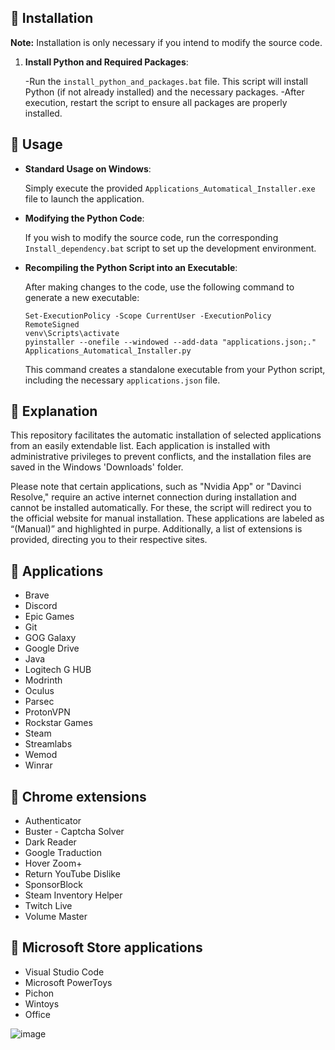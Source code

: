 ## 🔽 Installation

**Note:** Installation is only necessary if you intend to modify the source code.

1. **Install Python and Required Packages**:

   -Run the `install_python_and_packages.bat` file. This script will install Python (if not already installed) and the necessary packages.
   -After execution, restart the script to ensure all packages are properly installed.

## 🚀 Usage

- **Standard Usage on Windows**:

  Simply execute the provided `Applications_Automatical_Installer.exe` file to launch the application.

- **Modifying the Python Code**:

  If you wish to modify the source code, run the corresponding `Install_dependency.bat` script to set up the development environment.

- **Recompiling the Python Script into an Executable**:

  After making changes to the code, use the following command to generate a new executable:

  ```
  Set-ExecutionPolicy -Scope CurrentUser -ExecutionPolicy RemoteSigned
  venv\Scripts\activate
  pyinstaller --onefile --windowed --add-data "applications.json;." Applications_Automatical_Installer.py
  ```

  This command creates a standalone executable from your Python script, including the necessary `applications.json` file.

## 🤔 Explanation

This repository facilitates the automatic installation of selected applications from an easily extendable list. Each application is installed with administrative privileges to prevent conflicts, and the installation files are saved in the Windows 'Downloads' folder.

Please note that certain applications, such as "Nvidia App" or "Davinci Resolve," require an active internet connection during installation and cannot be installed automatically. For these, the script will redirect you to the official website for manual installation. These applications are labeled as “(Manual)” and highlighted in purpe. Additionally, a list of extensions is provided, directing you to their respective sites.

## 📱 Applications

- Brave
- Discord
- Epic Games
- Git
- GOG Galaxy
- Google Drive
- Java
- Logitech G HUB
- Modrinth
- Oculus
- Parsec
- ProtonVPN
- Rockstar Games
- Steam
- Streamlabs
- Wemod
- Winrar

## 📱 Chrome extensions

- Authenticator
- Buster - Captcha Solver
- Dark Reader
- Google Traduction
- Hover Zoom+
- Return YouTube Dislike
- SponsorBlock
- Steam Inventory Helper
- Twitch Live
- Volume Master

## 📱 Microsoft Store applications

- Visual Studio Code
- Microsoft PowerToys
- Pichon
- Wintoys
- Office

![image](https://github.com/user-attachments/assets/84e37193-f74a-4178-ba29-e74090392ba0)
